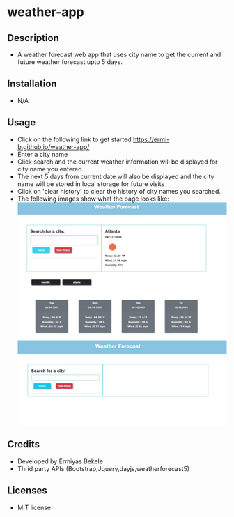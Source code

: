 # weather-app
## Description
- A weather forecast web app that uses city name to get the  current and future weather forecast upto 5 days.

## Installation
- N/A

## Usage 
- Click on the following link to get started
    https://ermi-b.github.io/weather-app/
- Enter a city name 
- Click search and the current weather information will be displayed for city name you entered. 
- The next 5 days from current date will also be displayed and the city name will be stored in local storage for future visits
- Click on 'clear history' to clear the history of city names you searched.
- The following images show what the page looks like:
    ![Alt text](./assets/img/weather%20app%201.JPG)
    ![Alt text](./assets/img/weather%20app%202.JPG)

## Credits
- Developed by Ermiyas Bekele
- Thrid party APIs (Bootstrap,Jquery,dayjs,weatherforecast5) 
## Licenses
- MIT license

